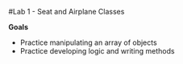 #Lab 1 - Seat and Airplane Classes

**Goals**

- Practice manipulating an array of objects
- Practice developing logic and writing methods
